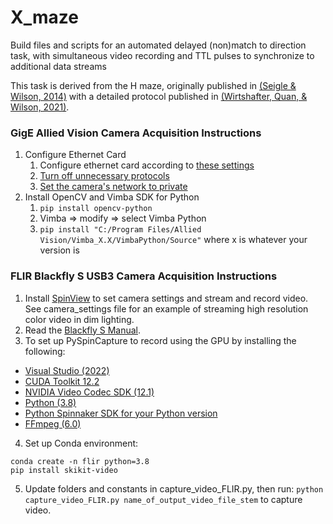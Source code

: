 # X_maze
Build files and scripts for an automated delayed (non)match to direction task, with simultaneous video recording and TTL pulses to synchronize to additional data streams

This task is derived from the H maze, originally published in [(Seigle & Wilson, 2014)](https://elifesciences.org/articles/03061) with a detailed protocol published in [(Wirtshafter, Quan, & Wilson, 2021)](https://bio-protocol.org/e3947).

### GigE Allied Vision Camera Acquisition Instructions
1. Configure Ethernet Card
	1. Configure ethernet card according to [these settings](https://www.alliedvision.com/fileadmin/content/documents/products/cameras/various/installation-manual/GigE_Installation_Manual.pdf)
	1. [Turn off unnecessary protocols](https://www.mathworks.com/help/supportpkg/gigevisionhardware/ug/configure-gigabit-ethernet-network-adapter-on-windows.html#bu10a4b)
	1. [Set the camera's network to private](https://supportcenter.pleora.com/s/article/Correcting-Firewall-Issues-with-Third-Party-GigE-Vision-Devices-KBase)
1. Install OpenCV and Vimba SDK for Python
	1. `pip install opencv-python`
	1. Vimba => modify => select Vimba Python
	1. `pip install "C:/Program Files/Allied Vision/Vimba_X.X/VimbaPython/Source"` where x is whatever your version is
	
### FLIR Blackfly S USB3 Camera Acquisition Instructions
1. Install [SpinView](https://www.flir.com/products/spinnaker-sdk) to set camera settings and stream and record video. See camera_settings file for an example of streaming high resolution color video in dim lighting.
2. Read the [Blackfly S Manual](https://www.eureca.de/files/pdf/optoelectronics/flir/BFS-Installation-Guide.pdf).
3. To set up PySpinCapture to record using the GPU by installing the following:
* [Visual Studio (2022)](https://visualstudio.microsoft.com/)
* [CUDA Toolkit 12.2](https://developer.nvidia.com/cuda-downloads)
* [NVIDIA Video Codec SDK (12.1)](https://developer.nvidia.com/nvidia-video-codec-sdk/download)
* [Python (3.8)](https://www.python.org/downloads/)
* [Python Spinnaker SDK for your Python version](https://www.flir.com/support-center/iis/machine-vision/downloads/spinnaker-sdk-download/spinnaker-sdk--download-files/)
* [FFmpeg (6.0)](https://ffmpeg.org/download.html)
4. Set up Conda environment:
```
conda create -n flir python=3.8
pip install skikit-video
```

5. Update folders and constants in capture_video_FLIR.py, then run:
`python capture_video_FLIR.py name_of_output_video_file_stem` to capture video.